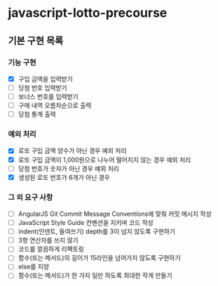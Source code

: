 # javascript-lotto-precourse

## 기본 구현 목록

### 기능 구현

- [x] 구입 금액을 입력받기
- [ ] 당첨 번호 입력받기
- [ ] 보너스 번호를 입력받기
- [ ] 구매 내역 오름차순으로 출력
- [ ] 당첨 통계 출력

### 예외 처리

- [x] 로또 구입 금액 양수가 아닌 경우 예외 처리
- [x] 로또 구입 금액이 1,000원으로 나누어 떨어지지 않는 경우 예외 처리
- [ ] 당첨 번호가 숫자가 아닌 경우 예외 처리
- [x] 생성된 로또 번호가 6개가 아닌 경우

### 그 외 요구 사항

- [ ] AngularJS Git Commit Message Conventions에 맞춰 커밋 메시지 작성
- [ ] JavaScript Style Guide 컨벤션을 지키며 코드 작성
- [ ] indent(인덴트, 들여쓰기) depth를 3이 넘지 않도록 구현하기
- [ ] 3항 연산자를 쓰지 않기
- [ ] 코드를 깔끔하게 리팩토링
- [ ] 함수(또는 메서드)의 길이가 15라인을 넘어가지 않도록 구현하기
- [ ] else를 지양
- [ ] 함수(또는 메서드)가 한 가지 일만 하도록 최대한 작게 만들기
